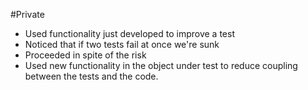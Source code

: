 #Private
- Used functionality just developed to improve a test
- Noticed that if two tests fail at once we're sunk
- Proceeded in spite of the risk
- Used new functionality in the object under test to reduce coupling between the tests and the code.

